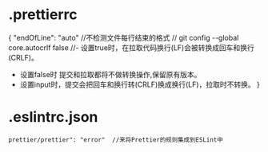  # .prettierrc
 {
 "endOfLine": "auto"    //不检测文件每行结束的格式
 //  git config --global core.autocrlf false
 //- 设置true时，在拉取代码换行(LF)会被转换成回车和换行(CRLF)。
   - 设置false时 提交和拉取都将不做转换操作,保留原有版本。
   - 设置input时，提交会把回车和换行转(CRLF)换成换行(LF)，拉取时不转换。
 }

 # .eslintrc.json
 ```
 prettier/prettier": "error"  //来将Prettier的规则集成到ESLint中
 ```